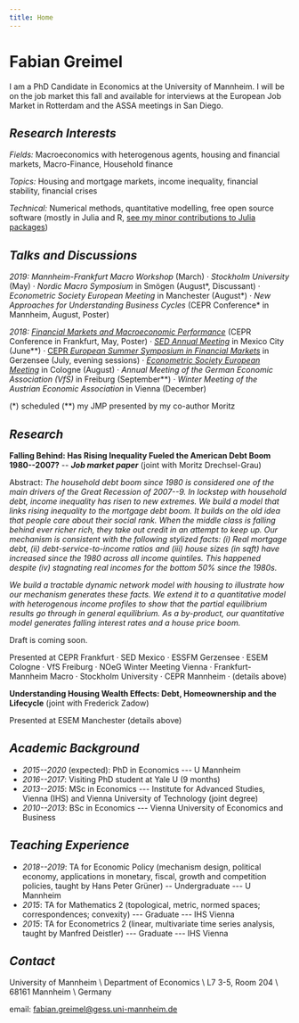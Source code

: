 ```yaml
---
title: Home
---
```


# Fabian Greimel

I am a PhD Candidate in Economics at the University of Mannheim. I will be on the job market this fall and available for interviews at the European Job Market in Rotterdam and the ASSA meetings in San Diego.



## _Research Interests_

_Fields:_ Macroeconomics with heterogenous agents, housing and financial markets, Macro-Finance, Household finance

_Topics:_ Housing and mortgage markets, income inequality, financial stability, financial crises

_Technical:_ Numerical methods, quantitative modelling, free open source software (mostly in Julia and R, [see my minor contributions to Julia packages](https://github.com/pulls?utf8=%E2%9C%93&q=is%3Apr+author%3Agreimel))

## _Talks and Discussions_

_2019:_ _Mannheim-Frankfurt Macro Workshop_ (March)
 · _Stockholm University_ (May)
 · _Nordic Macro Symposium_ in Smögen (August\*, Discussant)
 · _Econometric Society European Meeting_ in Manchester (August\*) 
 · _New Approaches for Understanding Business Cycles_ (CEPR Conference\* in Mannheim, August, Poster)

_2018:_ [_Financial Markets and Macroeconomic Performance_](https://safe-frankfurt.de/fileadmin/user_upload/editor_common/Events/2018_DFG/Program_Macro_2018.pdf) (CEPR Conference in Frankfurt, May, Poster)
· [_SED Annual Meeting_](https://editorialexpress.com/conference/SED2018/program/SED2018.html#160) in Mexico City (June\*\*)
· [CEPR _European Summer Symposium in Financial Markets_](https://cepr.org/5689) in Gerzensee (July, evening sessions)
· [_Econometric Society European Meeting_](https://editorialexpress.com/conference/EEAESEM2018/program/EEAESEM2018.html#196) in Cologne (August)
· _Annual Meeting of the German Economic Association (VfS)_ in Freiburg (September\*\*)
· _Winter Meeting of the Austrian Economic Association_ in Vienna (December)

(*) scheduled
(**) my JMP presented by my co-author Moritz


## _Research_

**Falling Behind: Has Rising Inequality Fueled the American Debt Boom 1980--2007?** -- **_Job market paper_** (joint with Moritz Drechsel-Grau)

Abstract:
_The household debt boom since 1980 is considered one of the main drivers of the Great Recession of 2007--9. In lockstep with household debt, income inequality has risen to new extremes. We build a model that links rising inequality to the mortgage debt boom. It builds on the old idea that people care about their social rank. When the middle class is falling behind ever richer rich, they take out credit in an attempt to keep up. Our mechanism is consistent with the following stylized facts: (i) Real mortgage debt, (ii) debt-service-to-income ratios and (iii) house sizes (in sqft) have increased since the 1980 across all income quintiles. This happened despite (iv) stagnating real incomes for the bottom 50% since the 1980s._

_We build a tractable dynamic network model with housing to illustrate how our mechanism generates these facts. We extend it to a quantitative model with heterogenous income profiles to show that the partial equilibrium results go through in general equilibrium. As a by-product, our quantitative model generates falling interest rates and a house price boom._

Draft is coming soon.

Presented at CEPR Frankfurt · SED Mexico · ESSFM Gerzensee · ESEM Cologne · VfS Freiburg · NOeG Winter Meeting Vienna · Frankfurt-Mannheim Macro · Stockholm University · CEPR Mannheim · (details above)

**Understanding Housing Wealth Effects: Debt, Homeownership and the Lifecycle** (joint with Frederick Zadow)

Presented at ESEM Manchester (details above)

## _Academic Background_

* _2015--2020_ (expected): PhD in Economics --- U Mannheim
* _2016--2017_: Visiting PhD student at Yale U (9 months)
* _2013--2015_: MSc in Economics --- Institute for Advanced Studies, Vienna (IHS) and Vienna University of Technology (joint degree)
* _2010--2013_: BSc in Economics --- Vienna University of Economics and Business

## _Teaching Experience_
* _2018--2019_: TA for Economic Policy (mechanism design, political economy, applications in monetary, fiscal, growth and competition policies, taught by Hans Peter Grüner) -- Undergraduate --- U Mannheim
* _2015_: TA for Mathematics 2 (topological, metric, normed spaces; correspondences; convexity) --- Graduate --- IHS Vienna
* _2015_: TA for Econometrics 2 (linear, multivariate time series analysis, taught by Manfred Deistler) --- Graduate --- IHS Vienna

## _Contact_


University of Mannheim \\
Department of Economics \\
L7 3-5, Room 204 \\
68161 Mannheim \\
Germany

email: fabian.greimel@gess.uni-mannheim.de
